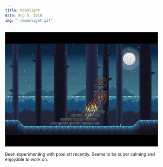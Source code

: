```yaml
---
title: Moonlight
date: Aug 5, 2016
img: "./moonlight.gif"
---
```


![Moonlight](./moonlight.gif)

Been experimenting with pixel art recently. Seems to be super calming and enjoyable to work on.
